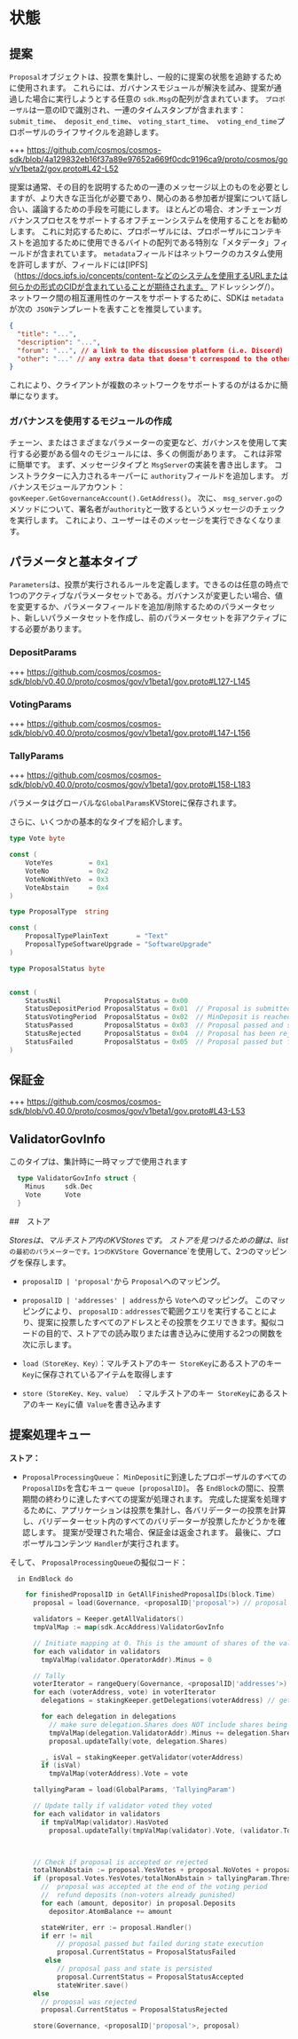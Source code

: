 # 状態

## 提案

`Proposal`オブジェクトは、投票を集計し、一般的に提案の状態を追跡するために使用されます。
これらには、ガバナンスモジュールが解決を試み、提案が通過した場合に実行しようとする任意の `sdk.Msg`の配列が含まれています。 `プロポーザル`は一意のIDで識別され、一連のタイムスタンプが含まれます： `submit_time`、` deposit_end_time`、 `voting_start_time`、` voting_end_time`プロポーザルのライフサイクルを追跡します。

+++ https://github.com/cosmos/cosmos-sdk/blob/4a129832eb16f37a89e97652a669f0cdc9196ca9/proto/cosmos/gov/v1beta2/gov.proto#L42-L52

提案は通常、その目的を説明するための一連のメッセージ以上のものを必要としますが、より大きな正当化が必要であり、関心のある参加者が提案について話し合い、議論するための手段を可能にします。 ほとんどの場合、オンチェーンガバナンスプロセスをサポートするオフチェーンシステムを使用することをお勧めします。 これに対応するために、プロポーザルには、プロポーザルにコンテキストを追加するために使用できるバイトの配列である特別な「メタデータ」フィールドが含まれています。 `metadata`フィールドはネットワークのカスタム使用を許可しますが、フィールドには[IPFS]（https://docs.ipfs.io/concepts/content-などのシステムを使用するURLまたは何らかの形式のCIDが含まれていることが期待されます。 アドレッシング/）。
ネットワーク間の相互運用性のケースをサポートするために、SDKは `metadata`が次の` JSON`テンプレートを表すことを推奨しています。

```json
{
  "title": "...",
  "description": "...",
  "forum": "...", // a link to the discussion platform (i.e. Discord)
  "other": "..." // any extra data that doesn't correspond to the other fields
}
```

これにより、クライアントが複数のネットワークをサポートするのがはるかに簡単になります。

### ガバナンスを使用するモジュールの作成

チェーン、またはさまざまなパラメーターの変更など、ガバナンスを使用して実行する必要がある個々のモジュールには、多くの側面があります。 これは非常に簡単です。 まず、メッセージタイプと `MsgServer`の実装を書き出します。 コンストラクターに入力されるキーパーに `authority`フィールドを追加します。
ガバナンスモジュールアカウント： `govKeeper.GetGovernanceAccount().GetAddress()`。
次に、 `msg_server.go`のメソッドについて、署名者が`authority`と一致するというメッセージのチェックを実行します。 これにより、ユーザーはそのメッセージを実行できなくなります。

## パラメータと基本タイプ

`Parameters`は、投票が実行されるルールを定義します。できるのは任意の時点で1つのアクティブなパラメータセットである。ガバナンスが変更したい場合、値を変更するか、パラメータフィールドを追加/削除するためのパラメータセット、新しいパラメータセットを作成し、前のパラメータセットを非アクティブにする必要があります。

### DepositParams

+++ https://github.com/cosmos/cosmos-sdk/blob/v0.40.0/proto/cosmos/gov/v1beta1/gov.proto#L127-L145

### VotingParams

+++ https://github.com/cosmos/cosmos-sdk/blob/v0.40.0/proto/cosmos/gov/v1beta1/gov.proto#L147-L156

### TallyParams

+++ https://github.com/cosmos/cosmos-sdk/blob/v0.40.0/proto/cosmos/gov/v1beta1/gov.proto#L158-L183

パラメータはグローバルな`GlobalParams`KVStoreに保存されます。

さらに、いくつかの基本的なタイプを紹介します。 

```go
type Vote byte

const (
    VoteYes         = 0x1
    VoteNo          = 0x2
    VoteNoWithVeto  = 0x3
    VoteAbstain     = 0x4
)

type ProposalType  string

const (
    ProposalTypePlainText       = "Text"
    ProposalTypeSoftwareUpgrade = "SoftwareUpgrade"
)

type ProposalStatus byte


const (
	StatusNil           ProposalStatus = 0x00
    StatusDepositPeriod ProposalStatus = 0x01  // Proposal is submitted. Participants can deposit on it but not vote
    StatusVotingPeriod  ProposalStatus = 0x02  // MinDeposit is reached, participants can vote
    StatusPassed        ProposalStatus = 0x03  // Proposal passed and successfully executed
    StatusRejected      ProposalStatus = 0x04  // Proposal has been rejected
    StatusFailed        ProposalStatus = 0x05  // Proposal passed but failed execution
)
```

## 保証金

+++ https://github.com/cosmos/cosmos-sdk/blob/v0.40.0/proto/cosmos/gov/v1beta1/gov.proto#L43-L53

## ValidatorGovInfo

このタイプは、集計時に一時マップで使用されます

```go
  type ValidatorGovInfo struct {
    Minus     sdk.Dec
    Vote      Vote
  }
```

##　ストア

_Storesは、マルチストア内のKVStoresです。 ストアを見つけるための鍵は、list_`の最初のパラメーターです。1つのKVStore `Governance`を使用して、2つのマッピングを保存します。

- `proposalID | 'proposal'`から `Proposal`へのマッピング。
- `proposalID | 'addresses' | address`から `Vote`へのマッピング。 このマッピングにより、 `proposalID：addresses`で範囲クエリを実行することにより、提案に投票したすべてのアドレスとその投票をクエリできます。擬似コードの目的で、ストアでの読み取りまたは書き込みに使用する2つの関数を次に示します。

- ` load（StoreKey、Key） `：マルチストアのキー` StoreKey`にあるストアのキー `Key`に保存されているアイテムを取得します
- `store（StoreKey、Key、value） `：マルチストアのキー` StoreKey`にあるストアのキー `Key`に値` Value`を書き込みます

## 提案処理キュー

**ストア：**

- `ProposalProcessingQueue`： `MinDeposit`に到達したプロポーザルのすべての` ProposalIDs`を含むキュー `queue [proposalID]`。 各 `EndBlock`の間に、投票期間の終わりに達したすべての提案が処理されます。
完成した提案を処理するために、アプリケーションは投票を集計し、各バリデーターの投票を計算し、バリデーターセット内のすべてのバリデーターが投票したかどうかを確認します。 提案が受理された場合、保証金は返金されます。 最後に、プロポーザルコンテンツ `Handler`が実行されます。

そして、 `ProposalProcessingQueue`の擬似コード：

```go
  in EndBlock do

    for finishedProposalID in GetAllFinishedProposalIDs(block.Time)
      proposal = load(Governance, <proposalID|'proposal'>) // proposal is a const key

      validators = Keeper.getAllValidators()
      tmpValMap := map(sdk.AccAddress)ValidatorGovInfo

      // Initiate mapping at 0. This is the amount of shares of the validator's vote that will be overridden by their delegator's votes
      for each validator in validators
        tmpValMap(validator.OperatorAddr).Minus = 0

      // Tally
      voterIterator = rangeQuery(Governance, <proposalID|'addresses'>) //return all the addresses that voted on the proposal
      for each (voterAddress, vote) in voterIterator
        delegations = stakingKeeper.getDelegations(voterAddress) // get all delegations for current voter

        for each delegation in delegations
          // make sure delegation.Shares does NOT include shares being unbonded
          tmpValMap(delegation.ValidatorAddr).Minus += delegation.Shares
          proposal.updateTally(vote, delegation.Shares)

        _, isVal = stakingKeeper.getValidator(voterAddress)
        if (isVal)
          tmpValMap(voterAddress).Vote = vote

      tallyingParam = load(GlobalParams, 'TallyingParam')

      // Update tally if validator voted they voted
      for each validator in validators
        if tmpValMap(validator).HasVoted
          proposal.updateTally(tmpValMap(validator).Vote, (validator.TotalShares - tmpValMap(validator).Minus))



      // Check if proposal is accepted or rejected
      totalNonAbstain := proposal.YesVotes + proposal.NoVotes + proposal.NoWithVetoVotes
      if (proposal.Votes.YesVotes/totalNonAbstain > tallyingParam.Threshold AND proposal.Votes.NoWithVetoVotes/totalNonAbstain  < tallyingParam.Veto)
        //  proposal was accepted at the end of the voting period
        //  refund deposits (non-voters already punished)
        for each (amount, depositor) in proposal.Deposits
          depositor.AtomBalance += amount

        stateWriter, err := proposal.Handler()
        if err != nil
            // proposal passed but failed during state execution
            proposal.CurrentStatus = ProposalStatusFailed
         else
            // proposal pass and state is persisted
            proposal.CurrentStatus = ProposalStatusAccepted
            stateWriter.save()
      else
        // proposal was rejected
        proposal.CurrentStatus = ProposalStatusRejected

      store(Governance, <proposalID|'proposal'>, proposal)
```
